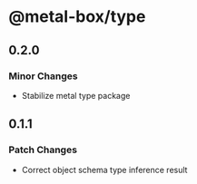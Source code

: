 # @metal-box/type

## 0.2.0

### Minor Changes

-   Stabilize metal type package

## 0.1.1

### Patch Changes

-   Correct object schema type inference result
